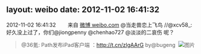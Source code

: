 layout: weibo
date: 2012-11-02 16:41:32
---
<meta name="referrer" content="no-referrer" />

2012-11-02 16:41:32  &nbsp;&nbsp;&nbsp;&nbsp;&nbsp;&nbsp; 来自 <a href="http://weibo.com/" rel="nofollow">微博 weibo.com</a>
@当走兽恋上飞鸟 //@xcv58_: 好久没上过了，你们@jiongpenny @chenhao727 @淡淡的二哀伤 呢？
>  @36氪: Path发布iPad客户端 ：http://t.cn/zlgAArG by@bugeng ​​​
>  ![图片](https://ww4.sinaimg.cn/large/684ff39bjw1dygdldrrxoj.jpg)
